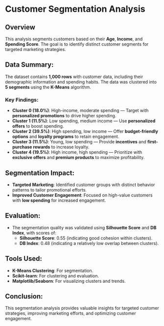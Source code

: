 # Customer Segmentation Analysis

## Overview
This analysis segments customers based on their **Age**, **Income**, and **Spending Score**. The goal is to identify distinct customer segments for targeted marketing strategies.

## Data Summary:
The dataset contains **1,000 rows** with customer data, including their demographic information and spending habits. The data was clustered into **5 segments** using the **K-Means** algorithm.

### Key Findings:

- **Cluster 0 (18.0%)**: High-income, moderate spending — Target with **personalized promotions** to drive higher spending.
- **Cluster 1 (11.5%)**: Low spending, medium income — Use **personalized offers** to boost spending.
- **Cluster 2 (39.5%)**: High spending, low income — Offer **budget-friendly options** and **loyalty programs** to retain engagement.
- **Cluster 3 (11.5%)**: Young, low spending — Provide **incentives** and **first-purchase rewards** to increase loyalty.
- **Cluster 4 (19.5%)**: High income, high spending — Prioritize with **exclusive offers** and **premium products** to maximize profitability.

## Segmentation Impact:
- **Targeted Marketing**: Identified customer groups with distinct behavior patterns to tailor promotional efforts.
- **Improved Customer Engagement**: Focused on high-value customers with **low spending** for increased engagement.

## Evaluation:
- The segmentation quality was validated using **Silhouette Score** and **DB Index**, with scores of:
  - **Silhouette Score**: 0.55 (indicating good cohesion within clusters).
  - **DB Index**: 0.48 (indicating a relatively low overlap between clusters).

## Tools Used:
- **K-Means Clustering**: For segmentation.
- **Scikit-learn**: For clustering and evaluation.
- **Matplotlib/Seaborn**: For visualizing clusters and trends.

## Conclusion:
This segmentation analysis provides valuable insights for targeted customer strategies, improving marketing efforts, and optimizing customer engagement.

